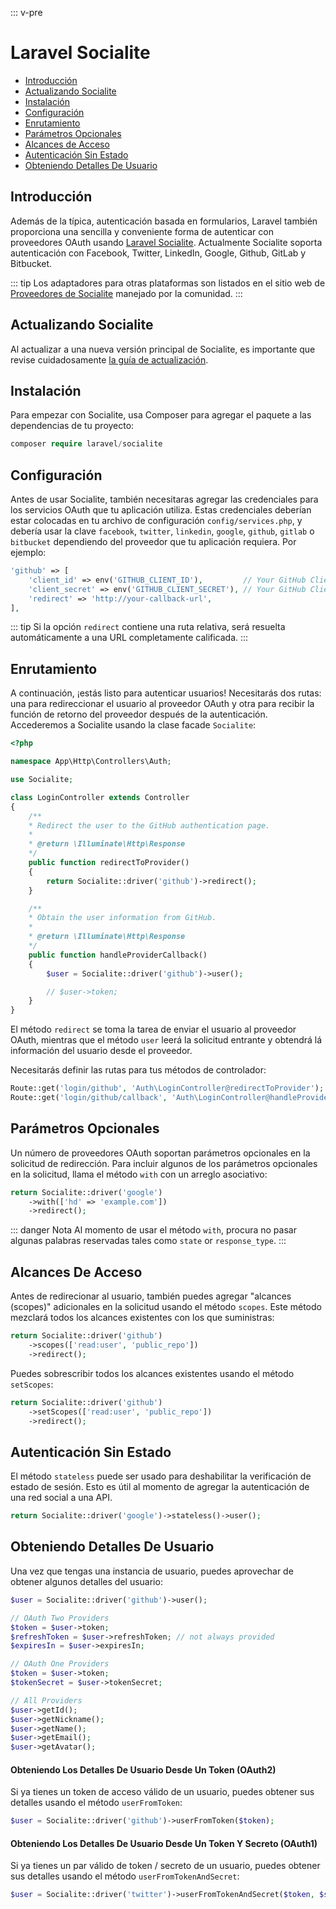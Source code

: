 ::: v-pre

# Laravel Socialite

- [Introducción](#introduction)
- [Actualizando Socialite](#upgrading-socialite)
- [Instalación](#installation)
- [Configuración](#configuration)
- [Enrutamiento](#routing)
- [Parámetros Opcionales](#optional-parameters)
- [Alcances de Acceso](#access-scopes)
- [Autenticación Sin Estado](#stateless-authentication)
- [Obteniendo Detalles De Usuario](#retrieving-user-details)

<a name="introduction"></a>
## Introducción

Además de la típica, autenticación basada en formularios, Laravel también proporciona una sencilla y conveniente forma de autenticar con proveedores OAuth usando [Laravel Socialite](https://github.com/laravel/socialite). Actualmente Socialite soporta autenticación con Facebook, Twitter, LinkedIn, Google, Github, GitLab y Bitbucket.

::: tip
Los adaptadores para otras plataformas son listados en el sitio web de [Proveedores de Socialite](https://socialiteproviders.netlify.com/) manejado por la comunidad.
:::

<a name="upgrading-socialite"></a>
## Actualizando Socialite

Al actualizar a una nueva versión principal de Socialite, es importante que revise cuidadosamente [la guía de actualización](https://github.com/laravel/socialite/blob/master/UPGRADE.md).

<a name="installation"></a>
## Instalación

Para empezar con Socialite, usa Composer para agregar el paquete a las dependencias de tu proyecto:

```php
composer require laravel/socialite
```

<a name="configuration"></a>
## Configuración

Antes de usar Socialite, también necesitaras agregar las credenciales para los servicios OAuth que tu aplicación utiliza. Estas credenciales deberían estar colocadas en tu archivo de configuración `config/services.php`, y debería usar la clave `facebook`, `twitter`, `linkedin`, `google`, `github`, `gitlab` o `bitbucket` dependiendo del proveedor que tu aplicación requiera. Por ejemplo:

```php
'github' => [
    'client_id' => env('GITHUB_CLIENT_ID'),         // Your GitHub Client ID
    'client_secret' => env('GITHUB_CLIENT_SECRET'), // Your GitHub Client Secret
    'redirect' => 'http://your-callback-url',
],
```

::: tip
Si la opción `redirect` contiene una ruta relativa, será resuelta automáticamente a una URL completamente calificada.
:::

<a name="routing"></a>
## Enrutamiento

A continuación, ¡estás listo para autenticar usuarios! Necesitarás dos rutas: una para redireccionar el usuario al proveedor OAuth y otra para recibir la función de retorno del proveedor después de la autenticación. Accederemos a Socialite usando la clase facade `Socialite`:

```php
<?php

namespace App\Http\Controllers\Auth;

use Socialite;

class LoginController extends Controller
{
    /**
    * Redirect the user to the GitHub authentication page.
    *
    * @return \Illuminate\Http\Response
    */
    public function redirectToProvider()
    {
        return Socialite::driver('github')->redirect();
    }

    /**
    * Obtain the user information from GitHub.
    *
    * @return \Illuminate\Http\Response
    */
    public function handleProviderCallback()
    {
        $user = Socialite::driver('github')->user();

        // $user->token;
    }
}
```

El método `redirect` se toma la tarea de enviar el usuario al proveedor OAuth, mientras que el método `user` leerá la solicitud entrante y obtendrá lá información del usuario desde el proveedor.

Necesitarás definir las rutas para tus métodos de controlador:

```php
Route::get('login/github', 'Auth\LoginController@redirectToProvider');
Route::get('login/github/callback', 'Auth\LoginController@handleProviderCallback');
```

<a name="optional-parameters"></a>
## Parámetros Opcionales

Un número de proveedores OAuth soportan parámetros opcionales en la solicitud de redirección. Para incluir algunos de los parámetros opcionales en la solicitud, llama el método `with` con un arreglo asociativo:

```php
return Socialite::driver('google')
    ->with(['hd' => 'example.com'])
    ->redirect();
```

::: danger Nota
Al momento de usar el método `with`, procura no pasar algunas palabras reservadas tales como `state` or `response_type`.
:::

<a name="access-scopes"></a>
## Alcances De Acceso

Antes de redirecionar al usuario, también puedes agregar "alcances (scopes)" adicionales en la solicitud usando el método `scopes`. Este método mezclará todos los alcances existentes con los que suministras:

```php
return Socialite::driver('github')
    ->scopes(['read:user', 'public_repo'])
    ->redirect();
```

Puedes sobrescribir todos los alcances existentes usando el método `setScopes`:

```php
return Socialite::driver('github')
    ->setScopes(['read:user', 'public_repo'])
    ->redirect();
```

<a name="stateless-authentication"></a>
## Autenticación Sin Estado

El método `stateless` puede ser usado para deshabilitar la verificación de estado de sesión. Esto es útil al momento de agregar la autenticación de una red social a una API.

```php
return Socialite::driver('google')->stateless()->user();
```

<a name="retrieving-user-details"></a>
## Obteniendo Detalles De Usuario

Una vez que tengas una instancia de usuario, puedes aprovechar de obtener algunos detalles del usuario:

```php
$user = Socialite::driver('github')->user();

// OAuth Two Providers
$token = $user->token;
$refreshToken = $user->refreshToken; // not always provided
$expiresIn = $user->expiresIn;

// OAuth One Providers
$token = $user->token;
$tokenSecret = $user->tokenSecret;

// All Providers
$user->getId();
$user->getNickname();
$user->getName();
$user->getEmail();
$user->getAvatar();
```

#### Obteniendo Los Detalles De Usuario Desde Un Token (OAuth2)

Si ya tienes un token de acceso válido de un usuario, puedes obtener sus detalles usando el método `userFromToken`:

```php
$user = Socialite::driver('github')->userFromToken($token);
```

#### Obteniendo Los Detalles De Usuario Desde Un Token Y Secreto (OAuth1)

Si ya tienes un par válido de token / secreto de un usuario, puedes obtener sus detalles usando el método `userFromTokenAndSecret`:

```php
$user = Socialite::driver('twitter')->userFromTokenAndSecret($token, $secret);
```